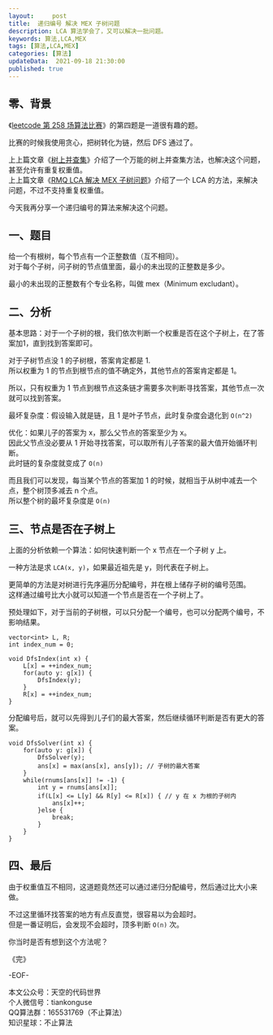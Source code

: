 ```yaml
---   
layout:     post  
title:  递归编号 解决 MEX 子树问题
description: LCA 算法学会了，又可以解决一批问题。     
keywords: 算法,LCA,MEX  
tags: [算法,LCA,MEX]    
categories: [算法]  
updateData:  2021-09-18 21:30:00  
published: true  
---  
```



## 零、背景  


《[leetcode 第 258 场算法比赛](https://mp.weixin.qq.com/s/m55Do8IQPU4RcAPs2uX1uA)》的第四题是一道很有趣的题。  


比赛的时候我使用贪心，把树转化为链，然后 DFS 通过了。  



上上篇文章《[树上并查集](https://mp.weixin.qq.com/s/JEZ0-uqSrfBHZZask3PPBA)》介绍了一个万能的树上并查集方法，也解决这个问题，甚至允许有重复权重值。  
上上篇文章《[RMQ LCA 解决 MEX 子树问题](https://mp.weixin.qq.com/s/qg34lLbiHWLXzuAr1RRhRQ)》介绍了一个 LCA 的方法，来解决问题，不过不支持重复权重值。  


今天我再分享一个递归编号的算法来解决这个问题。  


## 一、题目  


给一个有根树，每个节点有一个正整数值（互不相同）。  
对于每个子树，问子树的节点值里面，最小的未出现的正整数是多少。  


最小的未出现的正整数有个专业名称，叫做 mex（Minimum excludant）。  


## 二、分析  


基本思路：对于一个子树的根，我们依次判断一个权重是否在这个子树上，在了答案加1，直到找到答案即可。  


对于子树节点没 1 的子树根，答案肯定都是 1.  
所以权重为 1 的节点到根节点的值不确定外，其他节点的答案肯定都是 1。  


所以，只有权重为 1 节点到根节点这条链才需要多次判断寻找答案，其他节点一次就可以找到答案。  


最坏复杂度：假设输入就是链，且 1 是叶子节点，此时复杂度会退化到 `O(n^2)`  


优化：如果儿子的答案为 x，那么父节点的答案至少为 x。  
因此父节点没必要从 1 开始寻找答案，可以取所有儿子答案的最大值开始循环判断。  
此时链的复杂度就变成了 `O(n)`  


而且我们可以发现，每当某个节点的答案加 1 的时候，就相当于从树中减去一个点，整个树顶多减去 n 个点。  
所以整个树的最坏复杂度是 `O(n)`  


## 三、节点是否在子树上


上面的分析依赖一个算法：如何快速判断一个 x 节点在一个子树 y 上。  


一种方法是求 `LCA(x, y)`，如果最近祖先是 y，则代表在子树上。  


更简单的方法是对树进行先序遍历分配编号，并在根上储存子树的编号范围。  
这样通过编号比大小就可以知道一个节点是否在一个子树上了。  


预处理如下，对于当前的子树根，可以只分配一个编号，也可以分配两个编号，不影响结果。  


```
vector<int> L, R;
int index_num = 0;

void DfsIndex(int x) {
    L[x] = ++index_num;
    for(auto y: g[x]) {
        DfsIndex(y);
    }
    R[x] = ++index_num;
}
```


分配编号后，就可以先得到儿子们的最大答案，然后继续循环判断是否有更大的答案。  


```
void DfsSolver(int x) {
    for(auto y: g[x]) {
        DfsSolver(y);
        ans[x] = max(ans[x], ans[y]); // 子树的最大答案
    }
    while(rnums[ans[x]] != -1) {
        int y = rnums[ans[x]];
        if(L[x] <= L[y] && R[y] <= R[x]) { // y 在 x 为根的子树内
            ans[x]++;
        }else {
            break;
        }
    }
}
```


## 四、最后


由于权重值互不相同，这道题竟然还可以通过递归分配编号，然后通过比大小来做。  


不过这里循环找答案的地方有点反直觉，很容易以为会超时。  
但是一番证明后，会发现不会超时，顶多判断 `O(n)` 次。  


你当时是否有想到这个方法呢？  



《完》  


-EOF-  



本文公众号：天空的代码世界  
个人微信号：tiankonguse  
QQ算法群：165531769（不止算法）  
知识星球：不止算法  

